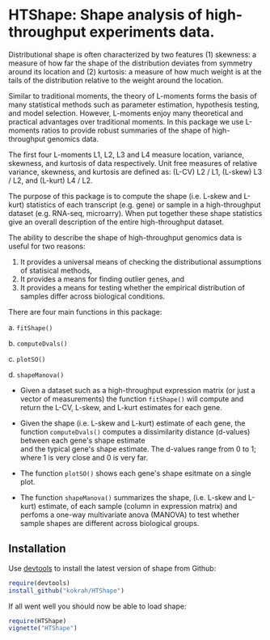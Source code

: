 HTShape: Shape analysis of high-throughput experiments data.
==========================================================

Distributional shape is often characterized by 
two features 
(1) skewness: a measure of how far the
shape of the distribution deviates from symmetry
around its location and 
(2) kurtosis: a measure of how much
weight is at the tails of the distribution relative 
to the weight around the location.

Similar to traditional moments,
the theory of L-moments
forms the basis of many statistical methods 
such as parameter estimation, hypothesis testing, 
and model selection. However, L-moments enjoy 
many theoretical and practical advantages over
traditional moments.
In this package we use L-moments ratios to
provide robust summaries of the shape of high-throughput
genomics data.

The first four L-moments L1, L2, L3 
and L4 measure location, variance,
skewness, and kurtosis of data respectively. 
Unit free measures of relative variance, skewness,
and kurtosis are defined as: 
(L-CV) L2 / L1, 
(L-skew) L3 / L2,
and 
(L-kurt) L4 / L2.

The purpose of this package is to compute
the shape (i.e. L-skew and L-kurt) statistics of each 
transcript (e.g. gene) or sample
in a high-throughput dataset (e.g. RNA-seq, microarry).
When put together these shape statistics give an overall
description of the entire high-throughput dataset.

The ability to describe the shape of high-throughput
genomics data is useful for two reasons: 
1. It provides a universal means of checking the distributional 
assumptions of statisical methods,
2. It provides a means for finding outlier genes, and
3. It provides a means for testing whether the empirical distribution
of samples differ across biological conditions.

There are four main functions in this package:

a. `fitShape()`

b. `computeDvals()`

c. `plotSO()`

d. `shapeManova()`

* Given a dataset such as a high-throughput expression matrix 
  (or just a vector of measurements) the function `fitShape()`
  will compute and return the L-CV, L-skew, and L-kurt estimates
  for each gene.

* Given the shape (i.e. L-skew and L-kurt) estimate of each gene, 
  the function `computeDvals()` computes a dissimilarity 
  distance (d-values) between each gene's shape estimate  
  and the typical gene's shape estimate.
  The d-values range from 0 to 1; where 1 is very close and 
  0 is very far.

* The function `plotSO()` shows 
  each gene's shape esitmate on a single plot. 

* The function `shapeManova()` summarizes the shape,
  (i.e. L-skew and L-kurt) estimate, of each sample 
  (column in expression matrix) and perfoms a one-way
  multivariate anova (MANOVA) to test whether sample shapes 
  are different across biological groups.

## Installation

Use [devtools](https://github.com/hadley/devtools) to install the latest
version of shape from Github:

```r
require(devtools)
install_github("kokrah/HTShape")
```

If all went well you should now be able to load shape:
```r
require(HTShape)
vignette("HTShape")
```